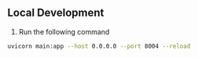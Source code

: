 ## Local Development

1. Run the following command

````bash
uvicorn main:app --host 0.0.0.0 --port 8004 --reload
````
